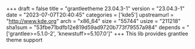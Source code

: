 +++
draft = false
title = "grantleetheme 23.04.3-1"
version = "23.04.3-1"
date = "2023-07-07T20:40:45"
categories = ['kde5']
upstreamurl = "http://www.kde.org"
arch = "x86_64"
size = "55744"
usize = "211218"
sha1sum = "53fbe71bdfb12e819d59ad9720b773f79557a984"
depends = "['grantlee>=5.1.0-2', 'knewstuff>=5.107.0']"
+++
This lib provides grantlee theme support